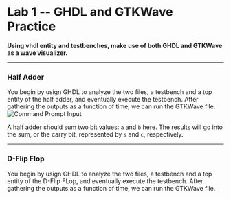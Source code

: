 # Lab 1 -- GHDL and GTKWave Practice
**Using vhdl entity and testbenches, make use of both GHDL and GTKWave as a wave visualizer.**

<hr>

### Half Adder
You begin by usign GHDL to analyze the two files, a testbench and a top entity of the half adder, and eventually execute the testbench.
After gathering the outputs as a function of time, we can run the GTKWave file.
![Command Prompt Input](.png)

A half adder should sum two bit values: `a` and `b` here.
The results will go into the sum, or the carry bit, represented by `s` and `c`, respectively.


<hr>

### D-Flip Flop
You begin by usign GHDL to analyze the two files, a testbench and a top entity of the D-Flip FLop, and eventually execute the testbench.
After gathering the outputs as a function of time, we can run the GTKWave file.
